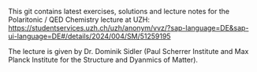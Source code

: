 This git contains latest exercises, solutions and lecture notes for the Polaritonic / QED Chemistry lecture at UZH:
https://studentservices.uzh.ch/uzh/anonym/vvz/?sap-language=DE&sap-ui-language=DE#/details/2024/004/SM/51259195

The lecture is given by Dr. Dominik Sidler (Paul Scherrer Institute and Max Planck Institute for the Structure and Dyanmics of Matter).
